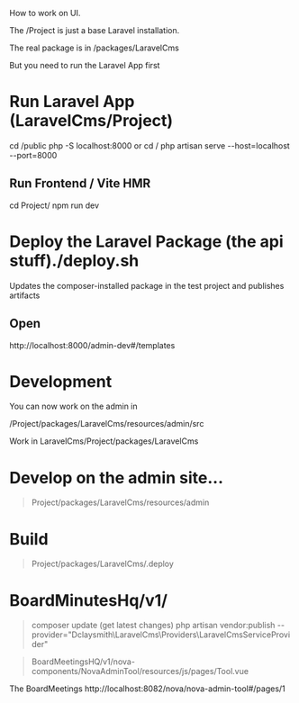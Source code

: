 How to work on UI.

The /Project is just a base Laravel installation.

The real package is in /packages/LaravelCms

But you need to run the Laravel App first

# Run Laravel App (LaravelCms/Project)

cd /public
php -S localhost:8000
or
cd /
php artisan serve --host=localhost --port=8000

## Run Frontend / Vite HMR

cd Project/
npm run dev

# Deploy the Laravel Package (the api stuff)./deploy.sh

Updates the composer-installed package in the test project and publishes artifacts

## Open

http://localhost:8000/admin-dev#/templates

# Development

You can now work on the admin in

/Project/packages/LaravelCms/resources/admin/src

Work in LaravelCms/Project/packages/LaravelCms

# Develop on the admin site...

> Project/packages/LaravelCms/resources/admin

# Build

> Project/packages/LaravelCms/.deploy

# BoardMinutesHq/v1/

> composer update (get latest changes)
> php artisan vendor:publish --provider="Dclaysmith\LaravelCms\Providers\LaravelCmsServiceProvider"

> BoardMeetingsHQ/v1/nova-components/NovaAdminTool/resources/js/pages/Tool.vue

The BoardMeetings http://localhost:8082/nova/nova-admin-tool#/pages/1
